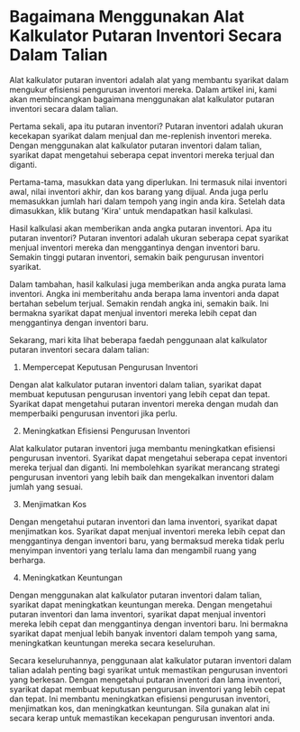 Bagaimana Menggunakan Alat Kalkulator Putaran Inventori Secara Dalam Talian
===========================================================================

Alat kalkulator putaran inventori adalah alat yang membantu syarikat dalam mengukur efisiensi pengurusan inventori mereka. Dalam artikel ini, kami akan membincangkan bagaimana menggunakan alat kalkulator putaran inventori secara dalam talian.

Pertama sekali, apa itu putaran inventori? Putaran inventori adalah ukuran kecekapan syarikat dalam menjual dan me-replenish inventori mereka. Dengan menggunakan alat kalkulator putaran inventori dalam talian, syarikat dapat mengetahui seberapa cepat inventori mereka terjual dan diganti.

Pertama-tama, masukkan data yang diperlukan. Ini termasuk nilai inventori awal, nilai inventori akhir, dan kos barang yang dijual. Anda juga perlu memasukkan jumlah hari dalam tempoh yang ingin anda kira. Setelah data dimasukkan, klik butang 'Kira' untuk mendapatkan hasil kalkulasi.

Hasil kalkulasi akan memberikan anda angka putaran inventori. Apa itu putaran inventori? Putaran inventori adalah ukuran seberapa cepat syarikat menjual inventori mereka dan menggantinya dengan inventori baru. Semakin tinggi putaran inventori, semakin baik pengurusan inventori syarikat.

Dalam tambahan, hasil kalkulasi juga memberikan anda angka purata lama inventori. Angka ini memberitahu anda berapa lama inventori anda dapat bertahan sebelum terjual. Semakin rendah angka ini, semakin baik. Ini bermakna syarikat dapat menjual inventori mereka lebih cepat dan menggantinya dengan inventori baru.

Sekarang, mari kita lihat beberapa faedah penggunaan alat kalkulator putaran inventori secara dalam talian:

1. Mempercepat Keputusan Pengurusan Inventori

Dengan alat kalkulator putaran inventori dalam talian, syarikat dapat membuat keputusan pengurusan inventori yang lebih cepat dan tepat. Syarikat dapat mengetahui putaran inventori mereka dengan mudah dan memperbaiki pengurusan inventori jika perlu.

2. Meningkatkan Efisiensi Pengurusan Inventori

Alat kalkulator putaran inventori juga membantu meningkatkan efisiensi pengurusan inventori. Syarikat dapat mengetahui seberapa cepat inventori mereka terjual dan diganti. Ini membolehkan syarikat merancang strategi pengurusan inventori yang lebih baik dan mengekalkan inventori dalam jumlah yang sesuai.

3. Menjimatkan Kos

Dengan mengetahui putaran inventori dan lama inventori, syarikat dapat menjimatkan kos. Syarikat dapat menjual inventori mereka lebih cepat dan menggantinya dengan inventori baru, yang bermaksud mereka tidak perlu menyimpan inventori yang terlalu lama dan mengambil ruang yang berharga.

4. Meningkatkan Keuntungan

Dengan menggunakan alat kalkulator putaran inventori dalam talian, syarikat dapat meningkatkan keuntungan mereka. Dengan mengetahui putaran inventori dan lama inventori, syarikat dapat menjual inventori mereka lebih cepat dan menggantinya dengan inventori baru. Ini bermakna syarikat dapat menjual lebih banyak inventori dalam tempoh yang sama, meningkatkan keuntungan mereka secara keseluruhan.

Secara keseluruhannya, penggunaan alat kalkulator putaran inventori dalam talian adalah penting bagi syarikat untuk memastikan pengurusan inventori yang berkesan. Dengan mengetahui putaran inventori dan lama inventori, syarikat dapat membuat keputusan pengurusan inventori yang lebih cepat dan tepat. Ini membantu meningkatkan efisiensi pengurusan inventori, menjimatkan kos, dan meningkatkan keuntungan. Sila gunakan alat ini secara kerap untuk memastikan kecekapan pengurusan inventori anda.